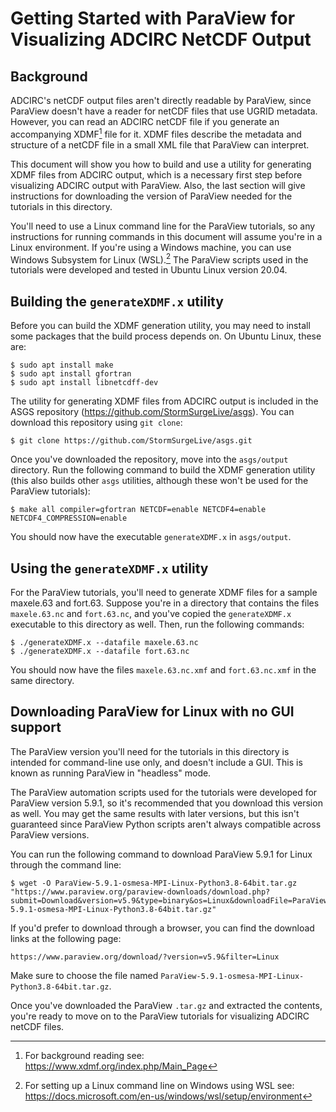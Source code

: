 # Getting Started with ParaView for Visualizing ADCIRC NetCDF Output

## Background
 
ADCIRC's netCDF output files aren't directly readable by ParaView, since ParaView doesn't have a reader for netCDF files that use UGRID metadata. However, you can read an ADCIRC netCDF file if you generate an accompanying XDMF[^1] file for it. XDMF files describe the metadata and structure of a netCDF file in a small XML file that ParaView can interpret.

This document will show you how to build and use a utility for generating XDMF files from ADCIRC output, which is a necessary first step before visualizing ADCIRC output with ParaView. Also, the last section will give instructions for downloading the version of ParaView needed for the tutorials in this directory.

You'll need to use a Linux command line for the ParaView tutorials, so any instructions for running commands in this document will assume you're in a Linux environment. If you're using a Windows machine, you can use Windows Subsystem for Linux (WSL).[^2] The ParaView scripts used in the tutorials were developed and tested in Ubuntu Linux version 20.04.

## Building the `generateXDMF.x` utility

Before you can build the XDMF generation utility, you may need to install some packages that the build process depends on. On Ubuntu Linux, these are:
```
$ sudo apt install make
$ sudo apt install gfortran
$ sudo apt install libnetcdff-dev
```
The utility for generating XDMF files from ADCIRC output is included in the ASGS repository (https://github.com/StormSurgeLive/asgs). You can download this repository using `git clone`:
```
$ git clone https://github.com/StormSurgeLive/asgs.git
```
Once you've downloaded the repository, move into the `asgs/output` directory. Run the following command to build the XDMF generation utility (this also builds other `asgs` utilities, although these won't be used for the ParaView tutorials):
```
$ make all compiler=gfortran NETCDF=enable NETCDF4=enable NETCDF4_COMPRESSION=enable
```
You should now have the executable `generateXDMF.x` in `asgs/output`.

## Using the `generateXDMF.x` utility

For the ParaView tutorials, you'll need to generate XDMF files for a sample maxele.63 and fort.63. Suppose you're in a directory that contains the files `maxele.63.nc` and `fort.63.nc`, and you've copied the `generateXDMF.x` executable to this directory as well. Then, run the following commands:
```
$ ./generateXDMF.x --datafile maxele.63.nc
$ ./generateXDMF.x --datafile fort.63.nc
```
You should now have the files `maxele.63.nc.xmf` and `fort.63.nc.xmf` in the same directory.

## Downloading ParaView for Linux with no GUI support

The ParaView version you'll need for the tutorials in this directory is intended for command-line use only, and doesn't include a GUI. This is known as running ParaView in "headless" mode.

The ParaView automation scripts used for the tutorials were developed for ParaView version 5.9.1, so it's recommended that you download this version as well. You may get the same results with later versions, but this isn't guaranteed since ParaView Python scripts aren't always compatible across ParaView versions.

You can run the following command to download ParaView 5.9.1 for Linux through the command line:
```
$ wget -O ParaView-5.9.1-osmesa-MPI-Linux-Python3.8-64bit.tar.gz "https://www.paraview.org/paraview-downloads/download.php?submit=Download&version=v5.9&type=binary&os=Linux&downloadFile=ParaView-5.9.1-osmesa-MPI-Linux-Python3.8-64bit.tar.gz"
```
If you'd prefer to download through a browser, you can find the download links at the following page:
```
https://www.paraview.org/download/?version=v5.9&filter=Linux
```
Make sure to choose the file named `ParaView-5.9.1-osmesa-MPI-Linux-Python3.8-64bit.tar.gz`.

Once you've downloaded the ParaView `.tar.gz` and extracted the contents, you're ready to move on to the ParaView tutorials for visualizing ADCIRC netCDF files.


[^1]: For background reading see: https://www.xdmf.org/index.php/Main_Page
[^2]: For setting up a Linux command line on Windows using WSL see: https://docs.microsoft.com/en-us/windows/wsl/setup/environment
